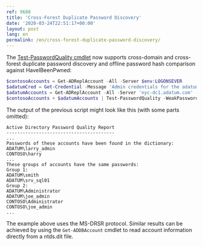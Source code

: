 ```yaml
---
ref: 9688
title: 'Cross-Forest Duplicate Password Discovery'
date: '2020-03-24T22:51:17+00:00'
layout: post
lang: en
permalink: /en/cross-forest-duplicate-password-discovery/
---
```


The [Test-PasswordQuality cmdlet](https://github.com/MichaelGrafnetter/DSInternals/blob/master/Documentation/PowerShell/Test-PasswordQuality.md#test-passwordquality) now supports cross-domain and cross-forest duplicate password discovery and offline password hash comparison against HaveIBeenPwned:

```powershell
$contosoAccounts = Get-ADReplAccount -All -Server $env:LOGONSEVER
$adatumCred = Get-Credential -Message 'Admin credentials for the adatum.com domain:'
$adatumAccounts = Get-ADReplAccount -All -Server 'nyc-dc1.adatum.com' -Credential $adatumCred
$contosoAccounts + $adatumAccounts | Test-PasswordQuality -WeakPasswordHashesSortedFile 'pwned-passwords-ntlm-ordered-by-hash-v5.txt'
```

The output of the previous script might look like this (with some parts omitted):

```
Active Directory Password Quality Report
----------------------------------------
...
Passwords of these accounts have been found in the dictionary:
ADATUM\larry_admin
CONTOSO\harry
...
These groups of accounts have the same passwords:
Group 1:
ADATUM\smith
ADATUM\srv_sql01
Group 2:
ADATUM\Administrator
ADATUM\joe_admin
CONTOSO\Administrator
CONTOSO\joe_admin
...
```

The example above uses the MS-DRSR protocol. Similar results can be achieved by using the `Get-ADDBAccount` cmdlet to read account information directly from a ntds.dit file.